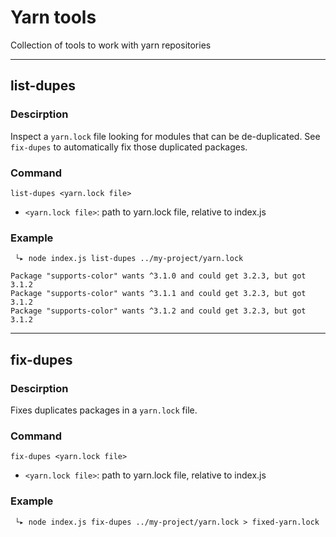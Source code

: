 # Yarn tools

Collection of tools to work with yarn repositories

--- 
## list-dupes

### Descirption
Inspect a `yarn.lock` file looking for modules that can be de-duplicated. See `fix-dupes` to automatically fix those duplicated packages.

### Command
`list-dupes <yarn.lock file>`

* `<yarn.lock file>`: path to yarn.lock file, relative to index.js

### Example

```
 └▸ node index.js list-dupes ../my-project/yarn.lock

Package "supports-color" wants ^3.1.0 and could get 3.2.3, but got 3.1.2
Package "supports-color" wants ^3.1.1 and could get 3.2.3, but got 3.1.2
Package "supports-color" wants ^3.1.2 and could get 3.2.3, but got 3.1.2
```

--- 

## fix-dupes

### Descirption
Fixes duplicates packages in a `yarn.lock` file.

### Command
`fix-dupes <yarn.lock file>`

* `<yarn.lock file>`: path to yarn.lock file, relative to index.js

### Example

```
 └▸ node index.js fix-dupes ../my-project/yarn.lock > fixed-yarn.lock
```